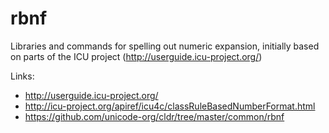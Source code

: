 # rbnf

Libraries and commands for spelling out numeric expansion, initially based on parts of the ICU project (http://userguide.icu-project.org/)

Links:
* http://userguide.icu-project.org/
* http://icu-project.org/apiref/icu4c/classRuleBasedNumberFormat.html
* https://github.com/unicode-org/cldr/tree/master/common/rbnf
